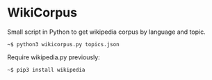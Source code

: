 # WikiCorpus

Small script in Python to get wikipedia corpus by language and topic.

`~$ python3 wikicorpus.py topics.json`

Require wikipedia.py previously:

`~$ pip3 install wikipedia`
